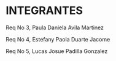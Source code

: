 # INTEGRANTES

<!-- aqui van los nombres de los integrantes -->

Req No 3, Paula Daniela Avila Martinez

Req No 4, Estefany Paola Duarte Jacome

Req No 5, Lucas Josue Padilla Gonzalez
